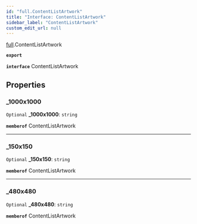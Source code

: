 ```yaml
---
id: "full.ContentListArtwork"
title: "Interface: ContentListArtwork"
sidebar_label: "ContentListArtwork"
custom_edit_url: null
---
```


[full](../namespaces/full.md).ContentListArtwork

**`export`**

**`interface`** ContentListArtwork

## Properties

### \_1000x1000

 `Optional` **\_1000x1000**: `string`

**`memberof`** ContentListArtwork

___

### \_150x150

 `Optional` **\_150x150**: `string`

**`memberof`** ContentListArtwork

___

### \_480x480

 `Optional` **\_480x480**: `string`

**`memberof`** ContentListArtwork
